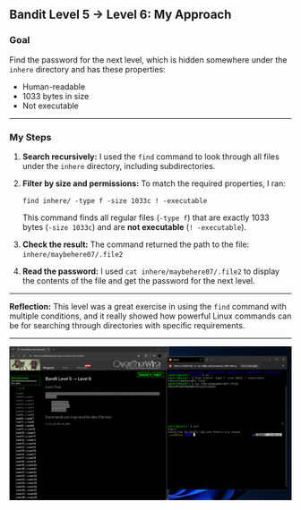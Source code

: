


## Bandit Level 5 → Level 6: My Approach

### **Goal**

Find the password for the next level, which is hidden somewhere under the `inhere` directory and has these properties:

* Human-readable
* 1033 bytes in size
* Not executable

---

### **My Steps**

1. **Search recursively:**
   I used the `find` command to look through all files under the `inhere` directory, including subdirectories.

2. **Filter by size and permissions:**
   To match the required properties, I ran:

   ```
   find inhere/ -type f -size 1033c ! -executable
   ```

   This command finds all regular files (`-type f`) that are exactly 1033 bytes (`-size 1033c`) and are **not executable** (`! -executable`).

3. **Check the result:**
   The command returned the path to the file:
   `inhere/maybehere07/.file2`

4. **Read the password:**
   I used `cat inhere/maybehere07/.file2` to display the contents of the file and get the password for the next level.

---

**Reflection:**
This level was a great exercise in using the `find` command with multiple conditions, and it really showed how powerful Linux commands can be for searching through directories with specific requirements.

---

![Bandit Level 0 to 1 Screenshot](images/bandit5-6.png)


